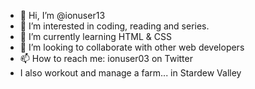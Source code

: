 - 👋 Hi, I’m @ionuser13
- 👀 I’m interested in coding, reading and series.
- 🌱 I’m currently learning HTML & CSS
- 💞️ I’m looking to collaborate with other web developers
- 📫 How to reach me: ionuser03 on Twitter 
- I also workout and manage a farm... in Stardew Valley

<!---
ionuser13/ionuser13 is a ✨ special ✨ repository because its `README.md` (this file) appears on your GitHub profile.
You can click the Preview link to take a look at your changes.
--->

